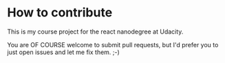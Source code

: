 # How to contribute

This is my course project for the react nanodegree at Udacity. 

You are OF COURSE welcome to submit pull requests, but I'd prefer you to just open issues and let me fix them. ;-) 
 
